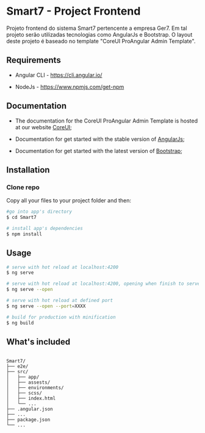 # Smart7 - Project Frontend

Projeto frontend do sistema Smart7 pertencente a empresa Ger7. Em tal projeto serão utilizadas tecnologias como AngularJs e Bootstrap. O layout deste projeto é baseado no template "CoreUI ProAngular Admin Template".

## Requirements

* Angular CLI - https://cli.angular.io/

* NodeJs - https://www.npmjs.com/get-npm

## Documentation

* The documentation for the CoreUI ProAngular Admin Template is hosted at our website [CoreUI](https://coreui.io/angular/);

* Documentation for get started with the stable version of [AngularJs](https://angular.io/guide/quickstart);

* Documentation for get started with the latest version of [Bootstrap](https://getbootstrap.com/docs/4.3/getting-started/introduction/);

## Installation

### Clone repo

Copy all your files to your project folder and then:

``` bash
#go into app's directory
$ cd Smart7

# install app's dependencies
$ npm install
```
## Usage

``` bash
# serve with hot reload at localhost:4200
$ ng serve

# serve with hot reload at localhost:4200, opening when finish to serve
$ ng serve --open

# serve with hot reload at defined port
$ ng serve --open --port=XXXX

# build for production with minification
$ ng build
```

## What's included

```

Smart7/
├── e2e/
├── src/
│   ├── app/
│   ├── assests/
│   ├── environments/
│   ├── scss/
│   ├── index.html
│   └── ...
├── .angular.json
├── ...
├── package.json
└── ...
```

